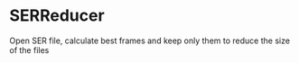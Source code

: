 # SERReducer
Open SER file, calculate best frames and keep only them to reduce the size of the files
